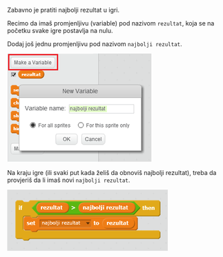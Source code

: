 Zabavno je pratiti najbolji rezultat u igri.

Recimo da imaš promjenljivu (variable) pod nazivom `rezultat`, koja se na početku svake igre postavlja na nulu.

Dodaj još jednu promjenljivu pod nazivom `najbolji rezultat`.

![screenshot](images/make-high-score-variable.png)

Na kraju igre (ili svaki put kada želiš da obnoviš najbolji rezultat), treba da provjeriš da li imaš novi `najbolji rezultat`.

![screenshot](images/check-for-high-score.png)